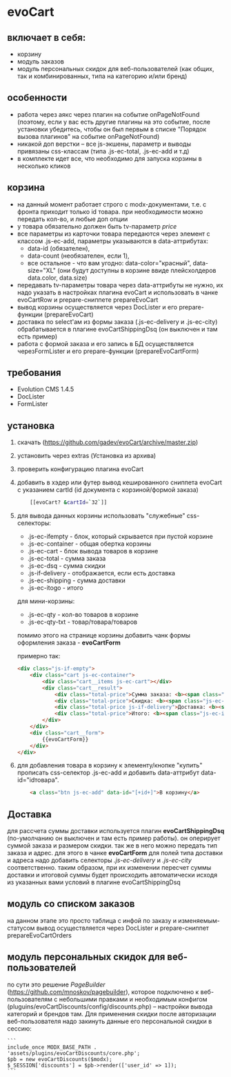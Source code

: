 # evoCart

## включает в себя:
- корзину
- модуль заказов
- модуль персональных скидок для веб-пользователей (как общих, так и комбинированных, типа на категорию и/или бренд)


## особенности
- работа через аякс через плагин на событие onPageNotFound (поэтому, если у вас есть другие плагины на это событие, после установки убедитесь, чтобы он был первым в списке "Порядок вызова плагинов" на событие onPageNotFound)
- никакой доп верстки – все js-экшены, параметр и выводы привязаны css-классам (типа .js-ec-total, .js-ec-add и т.д)
- в комплекте идет все, что необходимо для запуска корзины в несколько кликов


## корзина
- на данный момент работает строго с modx-документами, т.е. с фронта приходит только id товара. при необходимости можно передать кол-во, и любые доп опции
- у товара обязательно должен быть tv-параметр *price*
- все параметры из карточки товара передаются через элемент с классом .js-ec-add, параметры указываются в data-аттрибутах:
    - data-id (обязателен),
    - data-count (необязателен, если 1),
    - все остальное - что вам угодно: data-color="красный", data-size="XL" (они будут доступны в корзине ввиде плейсхолдеров data.color, data.size)
- передавать tv-параметры товара через data-аттрибуты не нужно, их надо указать в настройках плагина evoCart и использовать в чанке evoCartRow и prepare-сниппете prepareEvoCart
- вывод корзины осуществляется через DocLister и его prepare-функции (prepareEvoCart)
- доставка по select'ам из формы заказа (.js-ec-delivery и .js-ec-city) обрабатывается в плагине evoCartShippingDsq (он выключен и там есть пример)
- работа с формой заказа и его запись в БД осуществляется черезFormLister и его prepare-функции (prepareEvoCartForm)

## требования
- Evolution CMS 1.4.5
- DocLister
- FormLister

## установка
1. скачать (https://github.com/gadev/evoCart/archive/master.zip)
1. установить через extras (Установка из архива)
2. проверить конфигурацию плагина evoCart
3. добавить в хэдер или футер вывод кешированного сниппета evoCart с указанием cartId (id документа с корзиной/формой заказа)
    ```sh
        [[evoCart? &cartId=`32`]]
    ```
4. для вывода данных корзины использовать "служебные" css-селекторы:
    - .js-ec-ifempty  - блок, который скрывается при пустой корзине
    - .js-ec-container - общая обертка корзины
    - .js-ec-cart - блок вывода товаров в корзине
    - .js-ec-total - сумма заказа
    - .js-ec-dsq - сумма скидки
    - .js-if-delivery - отображается, если есть доставка
    - .js-ec-shipping - сумма доставки
    - .js-ec-itogo - итого

    для мини-корзины:
    - .js-ec-qty - кол-во товаров в корзине
    - .js-ec-qty-txt - товар/товара/товаров

    помимо этого на странице корзины добавить чанк формы оформления заказа - **evoCartForm**

    примерно так:
    ```html
    <div class="js-if-empty">
        <div class="cart js-ec-container">
            <div class="cart__items js-ec-cart"></div>
            <div class="cart__result">
                <div class="total-price">Сумма заказа: <b><span class="js-ec-total"></span></b></div>
                <div class="total-price">Скидка: <b><span class="js-ec-dsq"></span></b></div>
                <div class="total-price js-if-delivery">Доставка: <b><span class="js-ec-shipping"></span></b></div>
                <div class="total-price">Итого: <b><span class="js-ec-itogo"></span></b></div>
            </div>
        </div>
        <div class="cart__form">
            {{evoCartForm}}
        </div>
    </div>
    ```
5. для добавления товара в корзину к элементу/кнопке "купить" прописать css-селектор .js-ec-add и добавить data-аттрибут data-id="idтовара".
    ```html
        <a class="btn js-ec-add" data-id="[+id+]">В корзину</a>
    ```


## Доставка
для рассчета суммы доставки используется плагин **evoCartShippingDsq** (по-умолчанию он выключен и там есть пример работы). он оперирует суммой заказа и размером скидки. так же в него можно передать тип заказа и адрес. для этого в чанке **evoCartForm** для полей типа доставки и адреса надо добавить селекторы *.js-ec-delivery* и *.js-ec-city* соответственно. таким образом, при их изменении пересчет суммы доставки и итоговой суммы будет происходить автоматически исходя из указанных вами условий в плагине evoCartShippingDsq

## модуль со списком заказов
на данном этапе это просто таблица с инфой по заказу и изменяемым-статусом
вывод осуществляется через DocLister и prepare-сниппет prepareEvoCartOrders

## модуль персональных скидок для веб-пользователей
по сути это решение *PageBuilder* (https://github.com/mnoskov/pagebuilder), которое подключено к веб-пользователям с небольшими правками и необходимым конфигом (pluguins/evoCartDiscounts/config/discounts.php) – настройки вывода категорий и брендов там.
Для применения скидки после авторизации веб-пользователя надо закинуть данные его персональной скидки в сессию:

    ```
    include_once MODX_BASE_PATH . 'assets/plugins/evoCartDiscounts/core.php';
    $pb = new evoCartDiscounts($modx);
    $_SESSION['discounts'] = $pb->render(['user_id' => 1]);
    ```
